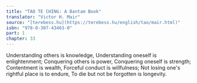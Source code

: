 ```yaml
---
title: "TAO TE CHING: A Bantam Book"
translator: "Victor H. Mair"
source: "[terebess.hu](https://terebess.hu/english/tao/mair.html)"
isbn: "978-0-307-43463-0"
part: 1
chapter: 33
---
```

Understanding others is knowledge,
Understanding oneself is enlightenment;
Conquering others is power,
Conquering oneself is strength;
Contentment is wealth,
Forceful conduct is willfulness;
Not losing one's rightful place is to endure,
To die but not be forgotten is longevity.